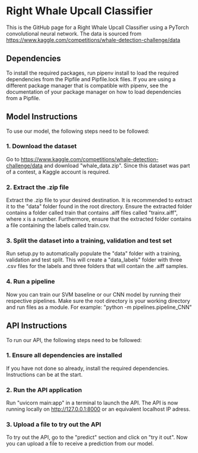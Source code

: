 # Right Whale Upcall Classifier
This is the GitHub page for a Right Whale Upcall Classifier using a PyTorch convolutional neural network. The data is sourced from https://www.kaggle.com/competitions/whale-detection-challenge/data 

## Dependencies
To install the required packages, run pipenv install to load the required dependencies from the Pipfile and Pipfile.lock files.
If you are using a different package manager that is compatible with pipenv, see the documentation of your package manager on how to load dependencies from a Pipfile.

## Model Instructions
To use our model, the following steps need to be followed:

### 1. Download the dataset
Go to https://www.kaggle.com/competitions/whale-detection-challenge/data and download "whale_data.zip". Since this dataset was part of a contest, a Kaggle account is required.

### 2. Extract the .zip file
Extract the .zip file to your desired destination. It is recommended to extract it to the "data" folder found in the root directory. 
Ensure the extracted folder contains a folder called train that contains .aiff files called "trainx.aiff", where x is a number.
Furthermore, ensure that the extracted folder contains a file containing the labels called train.csv.

### 3. Split the dataset into a training, validation and test set
Run setup.py to automatically populate the "data" folder with a training, validation and test split.
This will create a "data_labels" folder with three .csv files for the labels and three folders that will contain the .aiff samples.

### 4. Run a pipeline
Now you can train our SVM baseline or our CNN model by running their respective pipelines.
Make sure the root directory is your working directory and run files as a module. For example: "python -m pipelines.pipeline_CNN"


## API Instructions
To run our API, the following steps need to be followed:

### 1. Ensure all dependencies are installed
If you have not done so already, install the required dependencies. Instructions can be at the start.
### 2. Run the API application
Run "uvicorn main:app" in a terminal to launch the API.
The API is now running locally on http://127.0.0.1:8000 or an equivalent localhost IP adress.
### 3. Upload a file to try out the API
To try out the API, go to the "predict" section and click on "try it out". 
Now you can upload a file to receive a prediction from our model.
